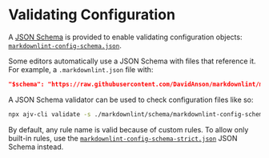 # Validating Configuration

A [JSON Schema][json-schema] is provided to enable validating configuration
objects: [`markdownlint-config-schema.json`][markdownlint-config-schema].

Some editors automatically use a JSON Schema with files that reference it. For
example, a `.markdownlint.json` file with:

```json
"$schema": "https://raw.githubusercontent.com/DavidAnson/markdownlint/main/schema/markdownlint-config-schema.json"
```

A JSON Schema validator can be used to check configuration files like so:

```bash
npx ajv-cli validate -s ./markdownlint/schema/markdownlint-config-schema.json -d "**/.markdownlint.{json,yaml}" --strict=false
```

By default, any rule name is valid because of custom rules. To allow only
built-in rules, use the
[`markdownlint-config-schema-strict.json`][markdownlint-config-schema-strict]
JSON Schema instead.

[json-schema]: https://json-schema.org
[markdownlint-config-schema]: markdownlint-config-schema.json
[markdownlint-config-schema-strict]: markdownlint-config-schema-strict.json
